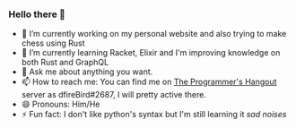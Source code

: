 ### Hello there 👋

- 🔭 I’m currently working on my personal website and also trying to make chess using Rust
- 🌱 I’m currently learning Racket, Elixir and I'm improving knowledge on both Rust and GraphQL
- 💬 Ask me about anything you want.
- 📫 How to reach me: You can find me on [The Programmer's Hangout](https://discord.gg/programming) server as dfireBird#2687, I will pretty active there.
- 😄 Pronouns: Him/He
- ⚡ Fun fact: I don't like python's syntax but I'm still learning it *sad noises*
